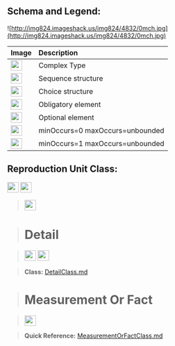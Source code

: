 <h2><b>Schema and Legend:</b></h2>



![http://img824.imageshack.us/img824/4832/0mch.jpg](http://img824.imageshack.us/img824/4832/0mch.jpg)


|Image|Description|
|:----|:----------|
|<img src='http://imageshack.us/a/img16/5397/multipleg.jpg' width='26' height='24' />|Complex Type|
|<img src='http://img6.imageshack.us/img6/1315/sequencej.jpg' width='26' height='24' />|Sequence structure|
|<img src='http://img266.imageshack.us/img266/2791/choice.jpg' width='26' height='24' />|Choice structure|
|<img src='http://img52.imageshack.us/img52/2777/elementkw.jpg' width='26' height='24' />|Obligatory element|
|<img src='http://img585.imageshack.us/img585/4808/optional.jpg' width='26' height='24' />|Optional element|
|<img src='http://img19.imageshack.us/img19/4356/infinitol.jpg' width='26' height='24' />|minOccurs=0 maxOccurs=unbounded|
|<img src='http://img198.imageshack.us/img198/6134/unoinfinito.jpg' width='26' height='24' />|minOccurs=1 maxOccurs=unbounded|


<h2><b>Reproduction Unit Class:</b></h2>

<img src='http://imageshack.us/a/img16/5397/multipleg.jpg' width='26' height='24' /> <img src='http://img6.imageshack.us/img6/1315/sequencej.jpg' width='26' height='24' />


> <img src='http://img266.imageshack.us/img266/2791/choice.jpg' width='26' height='24' />

> # Detail #

> <img src='http://imageshack.us/a/img16/5397/multipleg.jpg' width='26' height='24' /> <img src='http://img198.imageshack.us/img198/6134/unoinfinito.jpg' width='26' height='24' />


> <b>Class:</b> [DetailClass.md](../wiki/DetailClass.md)

> # Measurement Or Fact #

> <img src='http://imageshack.us/a/img16/5397/multipleg.jpg' width='26' height='24' />


> <b>Quick Reference:</b> [MeasurementOrFactClass.md](../wiki/MeasurementOrFactClass.md)
